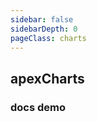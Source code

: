 ```yaml
---
sidebar: false
sidebarDepth: 0
pageClass: charts
---
```

## apexCharts
### docs demo
<ClientOnly>
<charts></charts>
</ClientOnly>
